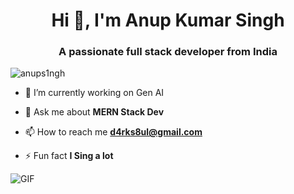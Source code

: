 <h1 align="center">Hi 👋, I'm Anup Kumar Singh</h1>
<h3 align="center">A passionate full stack developer from India</h3>

<p align="left"> <img src="https://komarev.com/ghpvc/?username=anups1ngh&label=Profile%20views&color=0e75b6&style=flat" alt="anups1ngh" /> </p>


- 🔭 I’m currently working on Gen AI

- 💬 Ask me about **MERN Stack Dev**

- 📫 How to reach me **d4rks8ul@gmail.com**

- ⚡ Fun fact **I Sing a lot**
<img src="https://repository-images.githubusercontent.com/462900780/0a10af70-6cbf-46df-9071-0ff586a3b1d6" alt="GIF" />
